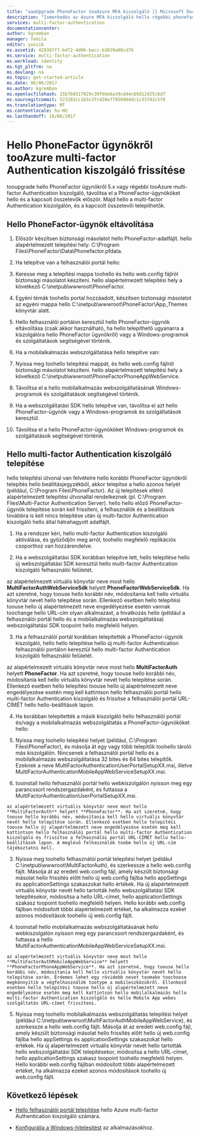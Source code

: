 ```yaml
---
title: "aaaUpgrade PhoneFactor tooAzure MFA kiszolgáló |} Microsoft Docs"
description: "Ismerkedés az Azure MFA kiszolgáló hello régebbi phonefactor ügynökről történő frissítéskor."
services: multi-factor-authentication
documentationcenter: 
author: kgremban
manager: femila
editor: yossib
ms.assetid: 42838ff7-bdf2-4d06-bacc-b3839a00cd76
ms.service: multi-factor-authentication
ms.workload: identity
ms.tgt_pltfrm: na
ms.devlang: na
ms.topic: get-started-article
ms.date: 06/06/2017
ms.author: kgremban
ms.openlocfilehash: 15b7b8517929c30f66e6a39cd44c69d12d25c6d7
ms.sourcegitcommit: 523283cc1b3c37c428e77850964dc1c33742c5f0
ms.translationtype: MT
ms.contentlocale: hu-HU
ms.lasthandoff: 10/06/2017
---
```

# <a name="upgrade-hello-phonefactor-agent-tooazure-multi-factor-authentication-server"></a>Hello PhoneFactor ügynökről tooAzure multi-factor Authentication kiszolgáló frissítése
tooupgrade hello PhoneFactor ügynökről 5.x vagy régebbi tooAzure multi-factor Authentication kiszolgáló, távolítsa el a PhoneFactor-ügynököket hello és a kapcsolt összetevők először. Majd hello a multi-factor Authentication kiszolgálón, és a kapcsolt összetevői telepíthetők.

## <a name="uninstall-hello-phonefactor-agent"></a>Hello PhoneFactor-ügynök eltávolítása

1. Először készítsen biztonsági másolatot hello PhoneFactor-adatfájlt. hello alapértelmezett telepítési hely: C:\Program Files\PhoneFactor\Data\Phonefactor.pfdata.

2. Ha telepítve van a felhasználói portál hello:
  1. Keresse meg a telepítési mappa toohello és hello web.config fájlról biztonsági másolatot készíteni. hello alapértelmezett telepítési hely a következő C:\inetpub\wwwroot\PhoneFactor.

  2. Egyéni témák toohello portal hozzáadott, készítsen biztonsági másolatot az egyéni mappa hello C:\inetpub\wwwroot\PhoneFactor\App_Themes könyvtár alatt.

  3. Hello felhasználói portálon keresztül hello PhoneFactor-ügynök eltávolítása (csak akkor használható, ha hello telepíthető ugyanarra a kiszolgálóra hello PhoneFactor ügynökről) vagy a Windows-programok és szolgáltatások segítségével történik.

3. Ha a mobilalkalmazás webszolgáltatása hello telepítve van:

  1. Nyissa meg toohello telepítési mappát, és hello web.config fájlról biztonsági másolatot készíteni. hello alapértelmezett telepítési hely a következő C:\inetpub\wwwroot\PhoneFactorPhoneAppWebService.

  2. Távolítsa el a hello mobilalkalmazás webszolgáltatásának Windows-programok és szolgáltatások segítségével történik.

4. Ha a webszolgáltatási SDK hello telepítve van, távolítsa el azt hello PhoneFactor-ügynök vagy a Windows-programok és szolgáltatások keresztül.

5. Távolítsa el a hello PhoneFactor-ügynököket Windows-programok és szolgáltatások segítségével történik.

## <a name="install-hello-multi-factor-authentication-server"></a>Hello multi-factor Authentication kiszolgáló telepítése

hello telepítési útvonal van felvételre hello korábbi PhoneFactor ügynökről telepítés hello beállításjegyzékből, akkor telepítse a hello azonos helyét (például, C:\Program Files\PhoneFactor). Az új telepítések eltérő alapértelmezett telepítési útvonallal rendelkeznek (pl. C:\Program Files\Multi-Factor Authentication Server). hello hello előző PhoneFactor-ügynök telepítése során kell frissíteni, a felhasználók és a beállítások továbbra is kell nincs telepítése után új multi-factor Authentication kiszolgáló hello által hátrahagyott adatfájlt.

1. Ha a rendszer kéri, hello multi-factor Authentication kiszolgáló aktiválása, és győződjön meg arról, toohello megfelelő replikációs csoporthoz van hozzárendelve.

2. Ha a webszolgáltatási SDK korábban telepítve lett, hello telepítése hello új webszolgáltatási SDK keresztül hello multi-factor Authentication kiszolgáló felhasználói felületét.

  az alapértelmezett virtuális könyvtár neve most hello **MultiFactorAuthWebServiceSdk** helyett **PhoneFactorWebServiceSdk**. Ha azt szeretné, hogy toouse hello korábbi név, módosítania kell hello virtuális könyvtár nevét hello telepítése során. Ellenkező esetben hello telepítési toouse hello új alapértelmezett neve engedélyezése esetén vannak toochange hello URL-cím olyan alkalmazást, a hivatkozás hello (például a felhasználói portál hello és a mobilalkalmazás webszolgáltatása) webszolgáltatási SDK toopoint hello megfelelő helyen.

3. Ha a felhasználói portál korábban telepítették a PhoneFactor-ügynök kiszolgáló, hello hello telepítése hello új multi-factor Authentication felhasználói portálon keresztül hello multi-factor Authentication kiszolgáló felhasználói felületét.

  az alapértelmezett virtuális könyvtár neve most hello **MultiFactorAuth** helyett **PhoneFactor**. Ha azt szeretné, hogy toouse hello korábbi név, módosítania kell hello virtuális könyvtár nevét hello telepítése során. Ellenkező esetben hello telepítési toouse hello új alapértelmezett neve engedélyezése esetén meg kell kattintson hello felhasználói portál hello multi-factor Authentication kiszolgáló és frissítse a felhasználói portál URL-CÍMÉT hello hello-beállítások lapon.

4. Ha korábban telepítették a másik kiszolgáló hello felhasználói portál és/vagy a mobilalkalmazás webszolgáltatás a PhoneFactor-ügynököket hello:

  1. Nyissa meg toohello telepítési helyet (például, C:\Program Files\PhoneFactor), és másolja át egy vagy több telepítők toohello tároló más kiszolgálón. Nincsenek a felhasználói portál hello és a mobilalkalmazás webszolgáltatása 32 bites és 64 bites telepítők. Ezeknek a neve MultiFactorAuthenticationUserPortalSetupXX.msi, illetve MultiFactorAuthenticationMobileAppWebServiceSetupXX.msi.

  2. tooinstall hello felhasználói portál hello webkiszolgálón nyisson meg egy parancssort rendszergazdaként, és futtassa a MultiFactorAuthenticationUserPortalSetupXX.msi.

    az alapértelmezett virtuális könyvtár neve most hello **MultiFactorAuth** helyett **PhoneFactor**. Ha azt szeretné, hogy toouse hello korábbi név, módosítania kell hello virtuális könyvtár nevét hello telepítése során. Ellenkező esetben hello telepítési toouse hello új alapértelmezett neve engedélyezése esetén meg kell kattintson hello felhasználói portál hello multi-factor Authentication kiszolgáló és frissítse a felhasználói portál URL-CÍMÉT hello hello-beállítások lapon. A meglévő felhasználók toobe hello új URL-cím tájékoztatni kell.

  3. Nyissa meg toohello felhasználói portál telepítési helyet (például C:\inetpub\wwwroot\MultiFactorAuth), és szerkessze a hello web.config fájlt. Másolja át az eredeti web.config fájl, amely készült biztonsági másolat hello frissítés előtt hello új web.config fájlba hello appSettings és applicationSettings szakaszokat hello értékek. Ha új alapértelmezett virtuális könyvtár nevét hello tartották hello webszolgáltatási SDK telepítésekor, módosítsa a hello URL-címet, hello applicationSettings szakasz toopoint toohello megfelelő helyen. Hello korábbi web.config fájlban módosított többi alapértelmezett értéket, ha alkalmazza ezeket azonos módosítások toohello új web.config fájlt.

  4. tooinstall hello mobilalkalmazás webszolgáltatásának hello webkiszolgálón nyisson meg egy parancssort rendszergazdaként, és futtassa a hello MultiFactorAuthenticationMobileAppWebServiceSetupXX.msi.

    az alapértelmezett virtuális könyvtár neve most hello **MultiFactorAuthMobileAppWebService** helyett **PhoneFactorPhoneAppWebService**. Ha azt szeretné, hogy toouse hello korábbi név, módosítania kell hello virtuális könyvtár nevét hello telepítése során. Érdemes lehet egy rövidebb nevet toomake toochoose megkönnyítik a végfelhasználók tootype a mobileszközükről. Ellenkező esetben hello telepítési toouse hello új alapértelmezett neve engedélyezése esetén meg kell kattintson hello mobilalkalmazás hello multi-factor Authentication kiszolgáló és hello Mobile App webes szolgáltatás URL-címet frissíteni.

  5. Nyissa meg toohello mobilalkalmazás webszolgáltatás telepítési helyet (például C:\inetpub\wwwroot\MultiFactorAuthMobileAppWebService), és szerkessze a hello web.config fájlt. Másolja át az eredeti web.config fájl, amely készült biztonsági másolat hello frissítés előtt hello új web.config fájlba hello appSettings és applicationSettings szakaszokat hello értékek. Ha új alapértelmezett virtuális könyvtár nevét hello tartották hello webszolgáltatási SDK telepítésekor, módosítsa a hello URL-címet, hello applicationSettings szakasz toopoint toohello megfelelő helyen. Hello korábbi web.config fájlban módosított többi alapértelmezett értéket, ha alkalmazza ezeket azonos módosítások toohello új web.config fájlt.

## <a name="next-steps"></a>Következő lépések

- [Hello felhasználói portál telepítése](multi-factor-authentication-get-started-portal.md) hello Azure multi-factor Authentication kiszolgáló számára.

- [Konfigurálja a Windows-hitelesítést](multi-factor-authentication-get-started-server-windows.md) az alkalmazásokhoz. 
